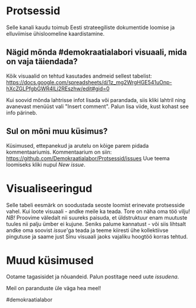 # Protsessid
Selle kanali kaudu toimub Eesti strateegiliste dokumentide loomise ja elluviimise ühisloomeline kaardistamine.

## Nägid mõnda #demokraatialabori visuaali, mida on vaja täiendada?
Kõik visuaalid on tehtud kasutades andmeid sellest tabelist:
https://docs.google.com/spreadsheets/d/1z_mg2WrgHGE541uOnp-hXcZGLPfgbGWR4lLj2REszhw/edit#gid=0

Kui soovid mõnda lahtrisse infot lisada või parandada, siis kliki lahtril ning avanevast menüüst vali "Insert comment".
Palun lisa viide, kust kohast see info pärineb.

## Sul on mõni muu küsimus?
Küsimused, ettepanekud ja arutelu on kõige parem pidada kommentaariumis.
Kommentaarium on siin: https://github.com/Demokraatialabor/Protsessid/issues
Uue teema loomiseks kliki nupul _New issue_.

# Visualiseeringud
Selle tabeli eesmärk on soodustada seoste loomist erinevate protsesside vahel.
Kui loote visuaali - andke meile ka teada. Tore on näha oma töö vilju!
*NB!*
Proovime väledalt nii suureks paisuda, et üldstruktuur enam muutuste tuules nii palju ümber ei kujune. Seniks palume kannatust - või siis lihtsalt andke oma soovist _issue_'ga teada ja teeme kiiresti ühe kollektiivse pingutuse ja saame just Sinu visuaali jaoks vajaliku hoogtöö korras tehtud. 

# Muud küsimused
Ootame tagasisidet ja nõuandeid. Palun postitage need uute _issudena_.


Meil on paranduste üle väga hea meel!


#demokraatialabor
